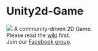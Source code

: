 Unity2d-Game
============
![](https://scontent-a-lga.xx.fbcdn.net/hphotos-ash3/t1.0-9/1506854_667832869919898_5690973232182836422_n.png)
A community-driven 2D Game.  
Please read the [wiki](https://github.com/sagivo/Unity2d-Game/wiki) first.  
Join our [Facebook group](https://www.facebook.com/groups/688592461201094/).

